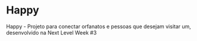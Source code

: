 # Happy
Happy - Projeto para conectar orfanatos e pessoas que desejam visitar um, desenvolvido na Next Level Week #3
